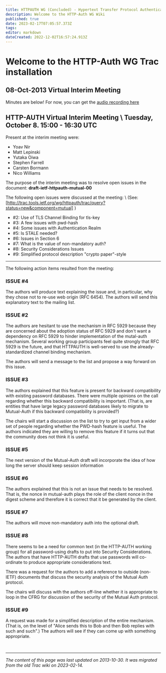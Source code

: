 ```yaml
---
title: HTTPAUTH WG (Concluded) - Hypertext Transfer Protocol Authentication
description: Welcome to the HTTP-Auth WG Wiki
published: true
date: 2023-02-17T07:05:57.373Z
tags: 
editor: markdown
dateCreated: 2022-12-02T16:57:24.913Z
---
```


# Welcome to the HTTP-Auth WG Trac installation

## 08-Oct-2013 Virtual Interim Meeting
Minutes are below!
For now, you can get the [audio recording here](https://dl.dropboxusercontent.com/u/28687906/http-auth-virtual-interim-October-2013.mp3)


HTTP-AUTH Virtual Interim Meeting \\
Tuesday, October 8. 15:00 - 16:30 UTC 
----

Present at the interim meeting were:
* Yoav Nir
* Matt Lepinski
* Yutaka Oiwa
* Stephen Farrell
* Carsten Bormann
* Nico Williams

The purpose of the interim meeting was to resolve open issues in the document: 
**draft-ietf-httpauth-mutual-00**

The following open issues were discussed at the meeting: \\
(See: [http://trac.tools.ietf.org/wg/httpauth/trac/query?status=new&component=mutual] )
* #2: Use of TLS Channel Binding for tls-key
* #3: A few issues with pwd-hash
* #4: Some issues with Authentication Realm
* #5: Is STALE needed?
* #6: Issues in Section 6
* #7: What is the value of non-mandatory auth?
* #8: Security Considerations Issues
* #9: Simplified protocol description "crypto paper"-style

----

The following action items resulted from the meeting:

### ISSUE #4
The authors will produce text explaining the issue and, in particular, why they chose not to re-use web origin (RFC 6454). The authors will send this explanatory text to the mailing list. 

### ISSUE #2
The authors are hesitant to use the mechanism in RFC 5929 because they are concerned about the adoption status of RFC 5929 and don't want a dependency on RFC 5929 to hinder implementation of the mutal-auth mechanism. Several working group participants feel quite strongly that RFC 5929 is the future, and that HTTPAUTH is well-served to use the already-standardized channel binding mechanism.

The authors will send a message to the list and propose a way forward on this issue. 

### ISSUE #3
The authors explained that this feature is present for backward compatibility with existing password databases. There were multiple opinions on the call regarding whether this backward compatibility is important. (That is, are entities that have large legacy password databases likely to migrate to Mutual-Auth if this backward compatibility is provided?)

The chairs will start a discussion on the list to try to get input from a wider set of people regarding whether the PWD-hash feature is useful. The authors indicated they are willing to remove this feature if it turns out that the community does not think it is useful.

### ISSUE #5
The next version of the Mutual-Auth draft will incorporate the idea of how long the server should keep session information

### ISSUE #6
The authors explained that this is not an issue that needs to be resolved. That is, the nonce in mutual-auth plays the role of the client nonce in the digest scheme and therefore it is correct that it be generated by the client.

### ISSUE #7
The authors will move non-mandatory auth into the optional draft.

### ISSUE #8
There seems to be a need for common text (in the HTTP-AUTH working group) for all password-using drafts to put into Security Considerations. The authors that have HTTP-AUTH drafts that use passwords will co-ordinate to produce appropriate considerations text.

There was a request for the authors to add a reference to outside (non-IETF) documents that discuss the security analysis of the Mutual Auth protocol. 

The chairs will discuss with the authors off-line whether it is appropriate to loop in the CFRG for discussion of the security of the Mutual Auth protocol.

### ISSUE #9
A request was made for a simplified description of the entire mechanism. (That is, on the level of "Alice sends this to Bob and then Bob replies with such and such".) The authors will see if they can come up with something appropriate.



&nbsp;
&nbsp;
&nbsp;

---

*The content of this page was last updated on 2013-10-30. It was migrated from the old Trac wiki on 2023-02-14.*

